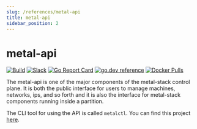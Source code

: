 ```yaml
---
slug: /references/metal-api
title: metal-api
sidebar_position: 2
---
```


# metal-api

[![Build](https://github.com/metal-stack/metal-api/actions/workflows/docker.yaml/badge.svg?branch=master)](https://github.com/metal-stack/metal-api/actions)
[![Slack](https://img.shields.io/badge/slack-metal--stack-brightgreen.svg?logo=slack)](https://metal-stack.slack.com/)
[![Go Report Card](https://goreportcard.com/badge/github.com/metal-stack/metal-api)](https://goreportcard.com/report/github.com/metal-stack/metal-api)
[![go.dev reference](https://img.shields.io/badge/go.dev-reference-007d9c?logo=go&logoColor=white&style=flat-square)](https://pkg.go.dev/github.com/metal-stack/metal-api)
[![Docker Pulls](https://img.shields.io/docker/pulls/metalstack/metal-api.svg)](https://hub.docker.com/r/metalstack/metal-api/)

The metal-api is one of the major components of the metal-stack control plane. It is both the public interface for users to manage machines, networks, ips, and so forth and it is also the interface for metal-stack components running inside a partition.

The CLI tool for using the API is called `metalctl`. You can find this project [here](https://github.com/metal-stack/metalctl).
